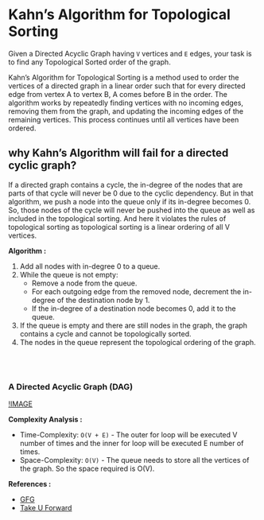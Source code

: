# Kahn’s Algorithm for Topological Sorting

Given a Directed Acyclic Graph having `V` vertices and `E` edges, your task is to find any Topological Sorted order of the graph.<br/>

<bold>Kahn’s Algorithm</bold> for Topological Sorting is a method used to order the vertices of a directed graph in a linear order such that for every directed edge from vertex A to vertex B, A comes before B in the order. The algorithm works by repeatedly finding vertices with no incoming edges, removing them from the graph, and updating the incoming edges of the remaining vertices. This process continues until all vertices have been ordered.

## why Kahn’s Algorithm will fail for a directed cyclic graph?

If a directed graph contains a cycle, the in-degree of the nodes that are parts of that cycle will never be 0 due to the cyclic dependency. But in that algorithm, we push a node into the queue only if its in-degree becomes 0. So, those nodes of the cycle will never be pushed into the queue as well as included in the topological sorting. And here it violates the rules of topological sorting as topological sorting is a linear ordering of all V vertices.

**Algorithm :**<br/>

1. Add all nodes with in-degree 0 to a queue.
2. While the queue is not empty:
    - Remove a node from the queue.
    - For each outgoing edge from the removed node, decrement the in-degree of the destination node by 1.
    - If the in-degree of a destination node becomes 0, add it to the queue.
3. If the queue is empty and there are still nodes in the graph, the graph contains a cycle and cannot be topologically sorted.
4. The nodes in the queue represent the topological ordering of the graph.

<br/>
<br/>

### A Directed Acyclic Graph (DAG)

[!IMAGE](image_one.webp)

**Complexity Analysis :**<br/>

-   Time-Complexity: `O(V + E)` - The outer for loop will be executed V number of times and the inner for loop will be executed E number of times.
-   Space-Complexity: `O(V)` - The queue needs to store all the vertices of the graph. So the space required is O(V).

**References :**<br/>

-   [GFG](https://www.geeksforgeeks.org/topological-sorting-indegree-based-solution/)
-   [Take U Forward](https://takeuforward.org/data-structure/detect-a-cycle-in-directed-graph-topological-sort-kahns-algorithm-g-23/)
